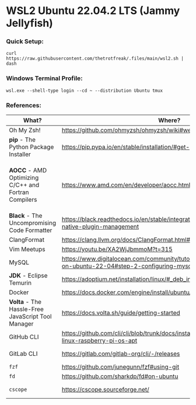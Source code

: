 # WSL2 Ubuntu 22.04.2 LTS (Jammy Jellyfish)
### Quick Setup:
```console
curl https://raw.githubusercontent.com/thetrotfreak/.files/main/wsl2.sh | dash
```
### Windows Terminal Profile:

```console
wsl.exe --shell-type login --cd ~ --distribution Ubuntu tmux
```
### References:
|What?|Where?|Note!|
|---|---|---|
|Oh My Zsh!|https://github.com/ohmyzsh/ohmyzsh/wiki#welcome-to-oh-my-zsh|
|**pip** - The Python Package Installer|https://pip.pypa.io/en/stable/installation/#get-pip-py|
|**AOCC** - AMD Optimizing C/C++ and Fortran Compilers|https://www.amd.com/en/developer/aocc.html|`curl` [*this*](https://download.amd.com/developer/eula/aocc/aocc-4-1/aocc-compiler-4.1.0_1_amd64.deb) directly to avoid the **EULA**|
|**Black** - The Uncompromising Code Formatter|https://black.readthedocs.io/en/stable/integrations/editors.html#vim-8-native-plugin-management|
|ClangFormat|https://clang.llvm.org/docs/ClangFormat.html#vim-integration|
|Vim Meetups|https://youtu.be/XA2WjJbmmoM?t=315|
|MySQL|https://www.digitalocean.com/community/tutorials/how-to-install-mysql-on-ubuntu-22-04#step-2-configuring-mysql|
|**JDK** - Eclipse Temurin|https://adoptium.net/installation/linux/#_deb_installation_on_debian_or_ubuntu|
|Docker|https://docs.docker.com/engine/install/ubuntu/#install-using-the-repository|
|**Volta** - The Hassle-Free JavaScript Tool Manager|https://docs.volta.sh/guide/getting-started|
|GitHub CLI|https://github.com/cli/cli/blob/trunk/docs/install_linux.md#debian-ubuntu-linux-raspberry-pi-os-apt|Read [*this*](https://cli.github.com/manual/gh_completion)
|GitLab CLI|https://gitlab.com/gitlab-org/cli/-/releases|Read [*this*](https://github.com/thetrotfreak/.files/blob/main/glab.md)
|`fzf`|https://github.com/junegunn/fzf#using-git|
|`fd`|https://github.com/sharkdp/fd#on-ubuntu|
|`cscope`|https://cscope.sourceforge.net/|Read [*tutorial*](https://cscope.sourceforge.net/cscope_vim_tutorial.html)
